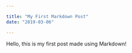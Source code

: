 ```yaml
---

title: "My First Markdown Post"
date: "2019-03-06"

---
```


Hello, this is my first post made using Markdown!